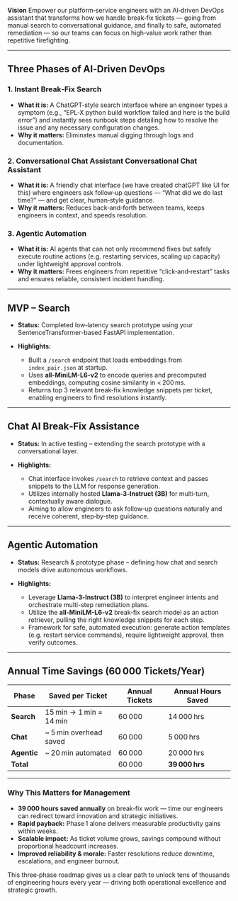 **Vision**
Empower our platform‑service engineers with an AI‑driven DevOps assistant that transforms how we handle break‑fix tickets — going from manual search to conversational guidance, and finally to safe, automated remediation — so our teams can focus on high‑value work rather than repetitive firefighting.

---

## Three Phases of AI‑Driven DevOps

### 1. Instant Break‑Fix Search

* **What it is:** A ChatGPT‑style search interface where an engineer types a symptom (e.g., “EPL‑X python build workflow failed and here is the build error”) and instantly sees runbook steps detailing how to resolve the issue and any necessary configuration changes.
* **Why it matters:** Eliminates manual digging through logs and documentation.

### 2. Conversational Chat Assistant Conversational Chat Assistant

* **What it is:** A friendly chat interface (we have created chatGPT like UI for this) where engineers ask follow‑up questions — “What did we do last time?” — and get clear, human‑style guidance.
* **Why it matters:** Reduces back‑and‑forth between teams, keeps engineers in context, and speeds resolution.

### 3. Agentic Automation

* **What it is:** AI agents that can not only recommend fixes but safely execute routine actions (e.g. restarting services, scaling up capacity) under lightweight approval controls.
* **Why it matters:** Frees engineers from repetitive “click‑and‑restart” tasks and ensures reliable, consistent incident handling.

---

## MVP – Search

* **Status:** Completed low‑latency search prototype using your SentenceTransformer-based FastAPI implementation.
* **Highlights:**

  * Built a `/search` endpoint that loads embeddings from `index_pair.json` at startup.
  * Uses **all-MiniLM-L6-v2** to encode queries and precomputed embeddings, computing cosine similarity in < 200 ms.
  * Returns top 3 relevant break‑fix knowledge snippets per ticket, enabling engineers to find resolutions instantly.

---

## Chat AI Break‑Fix Assistance

* **Status:** In active testing – extending the search prototype with a conversational layer.
* **Highlights:**

  * Chat interface invokes `/search` to retrieve context and passes snippets to the LLM for response generation.
  * Utilizes internally hosted **Llama‑3‑Instruct (3B)** for multi‑turn, contextually aware dialogue.
  * Aiming to allow engineers to ask follow‑up questions naturally and receive coherent, step‑by‑step guidance.

---

## Agentic Automation

* **Status:** Research & prototype phase – defining how chat and search models drive autonomous workflows.
* **Highlights:**

  * Leverage **Llama‑3‑Instruct (3B)** to interpret engineer intents and orchestrate multi-step remediation plans.
  * Utilize the **all-MiniLM-L6-v2** break‑fix search model as an action retriever, pulling the right knowledge snippets for each step.
  * Framework for safe, automated execution: generate action templates (e.g. restart service commands), require lightweight approval, then verify outcomes.

---

## Annual Time Savings (60 000 Tickets/Year)

| Phase       | Saved per Ticket        | Annual Tickets | Annual Hours Saved |
| ----------- | ----------------------- | -------------- | ------------------ |
| **Search**  | 15 min → 1 min = 14 min | 60 000         | 14 000 hrs         |
| **Chat**    | \~ 5 min overhead saved | 60 000         | 5 000 hrs          |
| **Agentic** | \~ 20 min automated     | 60 000         | 20 000 hrs         |
| **Total**   |                         | 60 000         | **39 000 hrs**     |

---

### Why This Matters for Management

* **39 000 hours saved annually** on break‑fix work — time our engineers can redirect toward innovation and strategic initiatives.
* **Rapid payback:** Phase 1 alone delivers measurable productivity gains within weeks.
* **Scalable impact:** As ticket volume grows, savings compound without proportional headcount increases.
* **Improved reliability & morale:** Faster resolutions reduce downtime, escalations, and engineer burnout.

This three‑phase roadmap gives us a clear path to unlock tens of thousands of engineering hours every year — driving both operational excellence and strategic growth.
